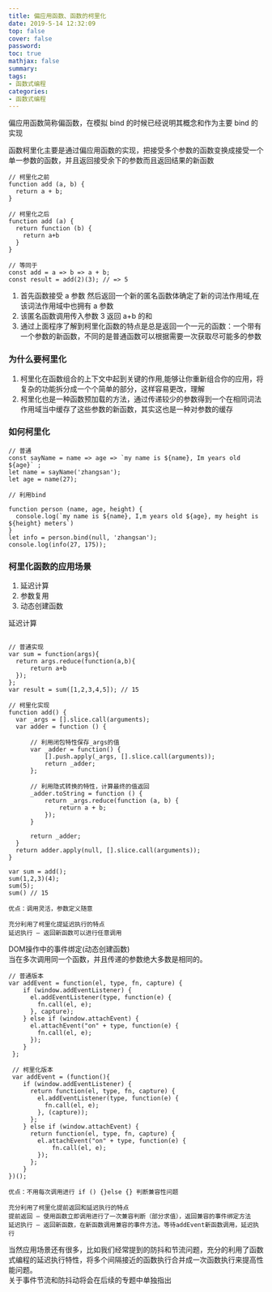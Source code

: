 ```yaml
---
title: 偏应用函数、函数的柯里化
date: 2019-5-14 12:32:09
top: false
cover: false
password:
toc: true
mathjax: false
summary: 
tags:
- 函数式编程
categories:
- 函数式编程
---
```


偏应用函数简称偏函数，在模拟 bind 的时候已经说明其概念和作为主要 bind 的实现<br/>

函数柯里化主要是通过偏应用函数的实现，把接受多个参数的函数变换成接受一个单一参数的函数，并且返回接受余下的参数而且返回结果的新函数<br/>

```
// 柯里化之前
function add (a, b) {
  return a + b;
}

// 柯里化之后
function add (a) {
  return function (b) {
    return a+b
  }
}

// 等同于
const add = a => b => a + b;
const result = add(2)(3); // => 5
```
1. 首先函数接受 a 参数 然后返回一个新的匿名函数体确定了新的词法作用域,在该词法作用域中也拥有 a 参数
2. 该匿名函数调用传入参数 3 返回 a+b 的和
3. 通过上面程序了解到柯里化函数的特点是总是返回一个一元的函数：一个带有一个参数的新函数，不同的是普通函数可以根据需要一次获取尽可能多的参数


### 为什么要柯里化

1. 柯里化在函数组合的上下文中起到关键的作用,能够让你重新组合你的应用，将复杂的功能拆分成一个个简单的部分，这样容易更改，理解
2. 柯里化也是一种函数预加载的方法，通过传递较少的参数得到一个在相同词法作用域当中缓存了这些参数的新函数，其实这也是一种对参数的缓存


### 如何柯里化

```
// 普通
const sayName = name => age => `my name is ${name}, Im years old ${age}` ;
let name = sayName('zhangsan');
let age = name(27);

// 利用bind

function person (name, age, height) {
  console.log(`my name is ${name}, I,m years old ${age}, my height is ${height} meters`)
}
let info = person.bind(null, 'zhangsan');
console.log(info(27, 175));
```

### 柯里化函数的应用场景

1. 延迟计算
2. 参数复用
3. 动态创建函数

延迟计算<br/>
```

// 普通实现
var sum = function(args){
  return args.reduce(function(a,b){
      return a+b
  });
};
var result = sum([1,2,3,4,5]); // 15

// 柯里化实现
function add() {
  var _args = [].slice.call(arguments);
  var adder = function () {

      // 利用闭包特性保存_args的值
      var _adder = function() {
          [].push.apply(_args, [].slice.call(arguments));
          return _adder;
      };

      // 利用隐式转换的特性，计算最终的值返回
      _adder.toString = function () {
          return _args.reduce(function (a, b) {
              return a + b;
          });
      }

      return _adder;
  }
  return adder.apply(null, [].slice.call(arguments));
}

var sum = add();
sum(1,2,3)(4);
sum(5);
sum() // 15

优点：调用灵活，参数定义随意

充分利用了柯里化提延迟执行的特点
延迟执行 – 返回新函数可以进行任意调用
```

DOM操作中的事件绑定(动态创建函数)<br/>
当在多次调用同一个函数，并且传递的参数绝大多数是相同的。
``` 
// 普通版本
var addEvent = function(el, type, fn, capture) {
    if (window.addEventListener) {
      el.addEventListener(type, function(e) {
        fn.call(el, e);
      }, capture);
    } else if (window.attachEvent) {
      el.attachEvent("on" + type, function(e) {
        fn.call(el, e);
      });
    } 
 };

 // 柯里化版本
 var addEvent = (function(){
    if (window.addEventListener) {
      return function(el, type, fn, capture) {
        el.addEventListener(type, function(e) {
          fn.call(el, e);
        }, (capture));
      };
    } else if (window.attachEvent) {
      return function(el, type, fn, capture) {
        el.attachEvent("on" + type, function(e) {
            fn.call(el, e);
        });
      };
    }
})();

优点：不用每次调用进行 if () {}else {} 判断兼容性问题

充分利用了柯里化提前返回和延迟执行的特点
提前返回 – 使用函数立即调用进行了一次兼容判断（部分求值），返回兼容的事件绑定方法
延迟执行 – 返回新函数，在新函数调用兼容的事件方法。等待addEvent新函数调用，延迟执行
```

当然应用场景还有很多，比如我们经常提到的防抖和节流问题，充分的利用了函数式编程的延迟执行特性，将多个间隔接近的函数执行合并成一次函数执行来提高性能问题。<br/>
关于事件节流和防抖动将会在后续的专题中单独指出<br/>

















